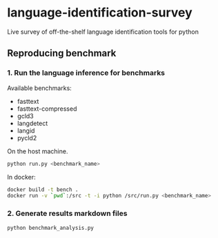 # language-identification-survey
Live survey of off-the-shelf language identification tools for python

## Reproducing benchmark

### 1. Run the language inference for benchmarks

Available benchmarks:
- fasttext
- fasttext-compressed
- gcld3
- langdetect
- langid
- pycld2

On the host machine.
```bash
python run.py <benchmark_name>
```

In docker:
```bash
docker build -t bench .
docker run -v `pwd`:/src -t -i python /src/run.py <benchmark_name>
```

### 2. Generate results markdown files
```bash
python benchmark_analysis.py
```

